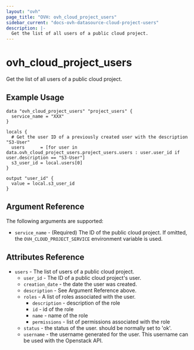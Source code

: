 ```yaml
---
layout: "ovh"
page_title: "OVH: ovh_cloud_project_users"
sidebar_current: "docs-ovh-datasource-cloud-project-users"
description: |-
  Get the list of all users of a public cloud project.
---
```


# ovh_cloud_project_users

Get the list of all users of a public cloud project.

## Example Usage

```hcl
data "ovh_cloud_project_users" "project_users" {
  service_name = "XXX"
}

locals {
  # Get the user ID of a previously created user with the description "S3-User"
  users      = [for user in data.ovh_cloud_project_users.project_users.users : user.user_id if user.description == "S3-User"]
  s3_user_id = local.users[0]
}

output "user_id" {
  value = local.s3_user_id
}
```

## Argument Reference

The following arguments are supported:

- `service_name` - (Required) The ID of the public cloud project. If omitted,
  the `OVH_CLOUD_PROJECT_SERVICE` environment variable is used.

## Attributes Reference

- `users` - The list of users of a public cloud project.
  - `user_id` - The ID of a public cloud project's user.
  - `creation_date` - the date the user was created.
  - `description` - See Argument Reference above.
  - `roles` - A list of roles associated with the user.
    - `description` - description of the role
    - `id` - id of the role
    - `name` - name of the role
    - `permissions` - list of permissions associated with the role
  - `status` - the status of the user. should be normally set to 'ok'.
  - `username` - the username generated for the user. This username can be used with
    the Openstack API.
